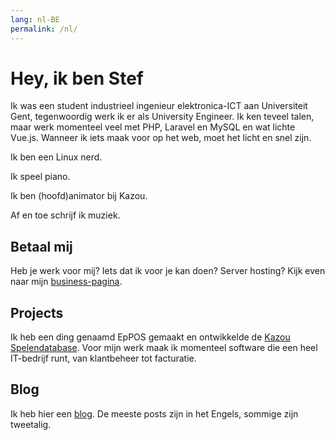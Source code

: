 ```yaml
---
lang: nl-BE
permalink: /nl/
---
```


# Hey, ik ben Stef

Ik was een student industrieel ingenieur elektronica-ICT aan Universiteit Gent, tegenwoordig werk ik er als University Engineer.
Ik ken teveel talen, maar werk momenteel veel met PHP, Laravel en MySQL en wat lichte Vue.js.
Wanneer ik iets maak voor op het web, moet het licht en snel zijn.

Ik ben een Linux nerd.

Ik speel piano.

Ik ben (hoofd)animator bij Kazou.

Af en toe schrijf ik muziek.

## Betaal mij

Heb je werk voor mij? Iets dat ik voor je kan doen? Server hosting? Kijk even naar mijn [business-pagina](/business/).

## Projects

Ik heb een ding genaamd EpPOS gemaakt en ontwikkelde de [Kazou Spelendatabase](https://spelendatabase.kazou-ovl.be).
Voor mijn werk maak ik momenteel software die een heel IT-bedrijf runt, van klantbeheer tot facturatie.

## Blog

Ik heb hier een [blog](/blog). De meeste posts zijn in het Engels, sommige zijn tweetalig.
